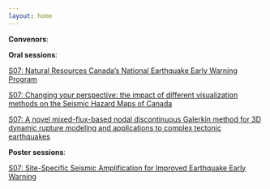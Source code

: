 ```yaml
---
layout: home
---
```



**Convenors**:

**Oral sessions**:

[S07: Natural Resources Canada’s National Earthquake Early Warning Program](S07_Perry_NaturalR)

[S07: Changing your perspective: the impact of different visualization methods on the Seismic Hazard Maps of Canada](S07_Yin00_Changing)

[S07: A novel mixed-flux-based nodal discontinuous Galerkin method for 3D dynamic rupture modeling and applications to complex tectonic earthquakes](S07_Zhang_Anovelmi)

**Poster sessions**:

[S07: Site-Specific Seismic Amplification for Improved Earthquake Early Warning](S07_Pietr_SiteSpec)

